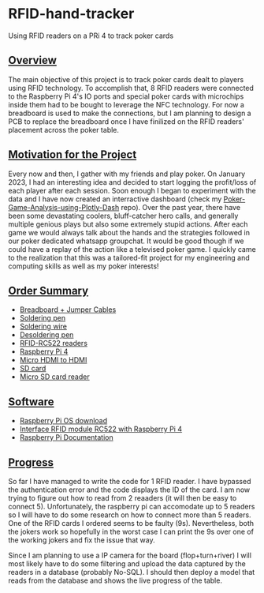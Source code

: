 # RFID-hand-tracker
Using RFID readers on a PRi 4 to track poker cards

## <u>Overview</u>
The main objective of this project is to track poker cards dealt to players using RFID technology. To accomplish that, 8 RFID readers were connected to the Raspberry Pi 4's IO ports and special poker cards with microchips inside them had to be bought to leverage the NFC technology. For now a breadboard is used to make the connections, but I am planning to design a PCB to replace the breadboard once I have finilized on the RFID readers' placement across the poker table. 

## <u>Motivation for the Project</u>
Every now and then, I gather with my friends and play poker. On January 2023, I had an interesting idea and decided to start logging the profit/loss of each player after each session. Soon enough I began to experiment with the data and I have now created an interractive dashboard (check my [Poker-Game-Analysis-using-Plotly-Dash](https://github.com/panstenos/Poker-Game-Analysis-using-Plotly-Dash) repo). Over the past year, there have been some devastating coolers, bluff-catcher hero calls, and generally multiple genious plays but also some extremely stupid actions. After each game we would always talk about the hands and the strategies followed in our poker dedicated whatsapp groupchat. It would be good though if we could have a replay of the action like a televised poker game. I quickly came to the realization that this was a tailored-fit project for my engineering and computing skills as well as my poker interests! 

## <u>Order Summary</u>
- [Breadboard + Jumper Cables](https://www.amazon.co.uk/dp/B0B5TCKTQH?psc=1&ref=ppx_yo2ov_dt_b_product_details)
- [Soldering pen](https://www.amazon.co.uk/Soldering-Electric-Switch-Adjustable-Temperature200%E2%84%83/dp/B09C7TMQGX/ref=sr_1_6?crid=348HET7OYKJLU&keywords=soldering+pen&qid=1702485501&s=industrial&sprefix=soldering+pen%2Cindustrial%2C72&sr=1-6)
- [Soldering wire](https://www.amazon.co.uk/Balala-Soldering-Repairing-Electronic-Components/dp/B07NT68DXP/ref=sr_1_4?crid=BXNHRILU2WSZ&keywords=soldering+iron+wire&qid=1702485541&s=industrial&sprefix=soldering+iron+wir%2Cindustrial%2C55&sr=1-4)
- [Desoldering pen](https://www.amazon.co.uk/dp/B00BG62F6E?psc=1&ref=ppx_yo2ov_dt_b_product_details)
- [RFID-RC522 readers](https://www.amazon.co.uk/dp/B074S9FZC5?ref=ppx_yo2ov_dt_b_product_details&th=1)
- [Raspberry Pi 4](https://www.amazon.co.uk/Raspberry-Pi-Model-4GB/dp/B09TTNF8BT/ref=sr_1_3?keywords=raspberry+pi+4&qid=1702485590&sr=8-3)
- [Micro HDMI to HDMI](https://www.amazon.co.uk/dp/B098XS9XS2?psc=1&ref=ppx_yo2ov_dt_b_product_details)
- [SD card](https://www.amazon.co.uk/Samsung-32GB-Memory-Micro-Adapter/dp/B06XFSZGCC/ref=sr_1_4?crid=1GBDG49DCK1S&keywords=samsung+micro+sd+card+32&qid=1702485942&sprefix=samsung+micro+sd+card+32%2Caps%2C75&sr=8-4)
- [Micro SD card reader](https://www.amazon.co.uk/dp/B00W02VHM6?psc=1&ref=ppx_yo2ov_dt_b_product_details)
  
## <u>Software</u>
- [Raspberry Pi OS download](https://www.raspberrypi.com/software/)
- [Interface RFID module RC522 with Raspberry Pi 4](https://www.theengineeringprojects.com/2023/01/interface-rfid-module-rc522-with-raspberry-pi-4.html#:~:text=Wiring%20the%20RFID%20RC522&text=Simply%20connecting%207%20of%20the,SCK%20connects%20to%20Pin%2023.)
- [Raspberry Pi Documentation](https://www.raspberrypi.com/documentation/computers/os.html#python-on-raspberry-pi)

## <u>Progress</u>
So far I have managed to write the code for 1 RFID reader. I have bypassed the authentication error and the code displays the ID of the card. I am now trying to figure out how to read from 2 reaaders (it will then be easy to connect 5). Unfortunately, the raspberry pi can accomodate up to 5 readers so I will have to do some research on how to connect more than 5 readers. One of the RFID cards I ordered seems to be faulty (9s). Nevertheless, both the jokers work so hopefully in the worst case I can print the 9s over one of the working jokers and fix the issue that way. 

Since I am planning to use a IP camera for the board (flop+turn+river) I will most likely have to do some filtering and upload the data captured by the readers in a database (probably No-SQL). I should then deploy a model that reads from the database and shows the live progress of the table.
